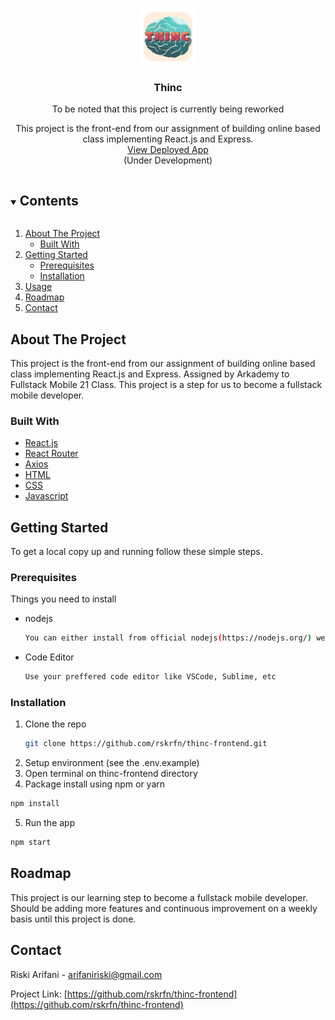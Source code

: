 <!-- PROJECT LOGO -->
<br />
<p align="center">
  <a href="https://github.com/rskrfn/thinc-frontend">
    <img src="public/logo192.png" alt="Logo" width="90" height="90">
  </a>

  <h3 align="center">Thinc</h3>
  <p align="center">To be noted that this project is currently being reworked</p>

  <p align="center">
    This project is the front-end from our assignment of building online based class implementing React.js and Express.
    <br />
    <a href="https://thinc.arifani.id">View Deployed App</a>
    <br />
    (Under Development)
  </p>
</p>

<!-- TABLE OF CONTENTS -->
<details open="open">
  <summary><h2 style="display: inline-block">Contents</h2></summary>
  <ol>
    <li>
      <a href="#about-the-project">About The Project</a>
      <ul>
        <li><a href="#built-with">Built With</a></li>
      </ul>
    </li>
    <li>
      <a href="#getting-started">Getting Started</a>
      <ul>
        <li><a href="#prerequisites">Prerequisites</a></li>
        <li><a href="#installation">Installation</a></li>
      </ul>
    </li>
    <li><a href="#usage">Usage</a></li>
    <li><a href="#roadmap">Roadmap</a></li>
    <li><a href="#contact">Contact</a></li>

  </ol>
</details>

<!-- ABOUT THE PROJECT -->

## About The Project

This project is the front-end from our assignment of building online based class implementing React.js and Express.
Assigned by Arkademy to Fullstack Mobile 21 Class.
This project is a step for us to become a fullstack mobile developer.

### Built With

- [React.js](https://reactjs.org/docs/create-a-new-react-app.html)
- [React Router](https://reactrouter.com/web/guides/quick-start)
- [Axios](https://www.npmjs.com/package/axios)
- [HTML](https://www.w3schools.com/html/)
- [CSS](https://www.w3schools.com/w3css/defaulT.asp)
- [Javascript](https://www.w3schools.com/js/DEFAULT.asp)

<!-- GETTING STARTED -->

## Getting Started

To get a local copy up and running follow these simple steps.

### Prerequisites

Things you need to install

- nodejs
  ```sh
  You can either install from official nodejs(https://nodejs.org/) website or by using package manager of your choice
  ```
- Code Editor
  ```sh
  Use your preffered code editor like VSCode, Sublime, etc
  ```

### Installation

1. Clone the repo
   ```sh
   git clone https://github.com/rskrfn/thinc-frontend.git
   ```
2. Setup environment (see the .env.example)
3. Open terminal on thinc-frontend directory
4. Package install using npm or yarn
  ```sh
  npm install
  ```
5. Run the app
  ```sh 
  npm start
  ```

  <!-- ROADMAP -->

## Roadmap

This project is our learning step to become a fullstack mobile developer.
Should be adding more features and continuous improvement on a weekly basis until this project is done.

<!-- CONTACT -->

## Contact

Riski Arifani - [arifaniriski@gmail.com](https://mail.google.com/mail/u/0/?fs=0&to=arifaniriski@gmail.com&su=Thinc+website&tf=cm)

Project Link: [https://github.com/rskrfn/thinc-frontend](https://github.com/rskrfn/thinc-frontend)
